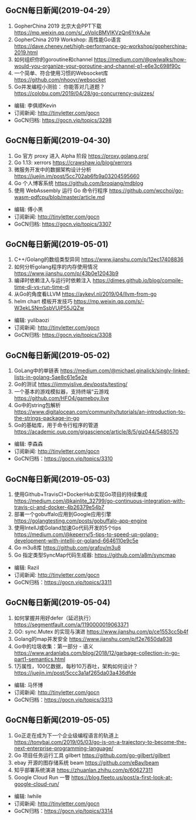 ## GoCN每日新闻(2019-04-29）

1. GopherChina 2019 北京大会PPT下载 https://mp.weixin.qq.com/s/_oVpIcBMVIKVzQn6YrkAJw
2. GopherChina 2019 Workshop: 高性能Go语言 https://dave.cheney.net/high-performance-go-workshop/gopherchina-2019.html
3. 如何组织你的goroutine和channel https://medium.com/@owlwalks/how-would-you-organize-your-goroutine-and-channel-p1-e6e3c698f90c
4. 一个简单、符合使用习惯的Websocket库 https://github.com/nhooyr/websocket
5. Go并发编程小测验： 你能答对几道题？ https://colobu.com/2019/04/28/go-concurrency-quizzes/

* 编辑: 李俱顺Kevin
* 订阅新闻: http://tinyletter.com/gocn
* GoCN归档: https://gocn.vip/topics/3298


## GoCN每日新闻(2019-04-30)

1. Go 官方 proxy 进入 Alpha 阶段 https://proxy.golang.org/
2. Go 1.13: xerrors https://crawshaw.io/blog/xerrors
3. 微服务开发中的数据架构设计分析 https://juejin.im/post/5cc702ab6fb9a03204595660
4. Go 个人博客系统 https://github.com/broqiang/mdblog
5. 使用 WebAssembly 运行 Go 命令行程序 https://github.com/wcchoi/go-wasm-pdfcpu/blob/master/article.md

* 编辑: 傅小黑
* 订阅新闻: http://tinyletter.com/gocn
* GoCN归档: https://gocn.vip/topics/3307

## GoCN每日新闻(2019-05-01)

1. C++/Golang的数组类型异同 https://www.jianshu.com/p/12ec17408836
2. 如何分析golang程序的内存使用情况 https://www.jianshu.com/p/43b0e12043b9
3. 编译时依赖注入与运行时依赖注入 https://dimes.github.io/blog/compile-time-di-vs-run-time-di
4. 从Go的角度看LLVM https://aykevl.nl/2019/04/llvm-from-go
5. helm chart 模板开发技巧 https://mp.weixin.qq.com/s/-W3ekLSNmSsbVUjP55JQZw

* 编辑: yulibaozi
* 订阅新闻: http://tinyletter.com/gocn
* GoCN归档: https://gocn.vip/topics/3308

## GoCN每日新闻(2019-05-02)

1. GoLang中的单链表 https://medium.com/@michael.ginalick/singly-linked-lists-in-golang-5ae8c61e5e2e
2. Go的测试 https://jimmyislive.dev/posts/testing/
3. 一个基本的游戏模拟器，支持终端“云游戏 https://github.com/HFO4/gameboy.live
4. Go中的string包解析 https://www.digitalocean.com/community/tutorials/an-introduction-to-the-strings-package-in-go
5. Go的基础库，用于命令行程序的管道 https://academic.oup.com/gigascience/article/8/5/giz044/5480570

* 编辑: 李森森
* 订阅新闻: http://tinyletter.com/gocn
* GoCN归档：https://gocn.vip/topics/3310

## GoCN每日新闻(2019-05-03)
  
1. 使用Github+TravisCI+DockerHub实现Go项目的持续集成 https://medium.com/@kainlite_32799/go-continuous-integration-with-travis-ci-and-docker-4b26379e54b7
2. 部署一个gobuffalo应用到Google应用引擎 https://golangtesting.com/posts/gobuffalo-app-engine
3. 使用IntellJ或Goland加速Go代码开发的5个tips https://medium.com/@keperry/5-tips-to-speed-up-golang-development-with-intellij-or-goland-6646110e9c5e
4. Go m3u8库 https://github.com/grafov/m3u8
5. Go 指定类型SyncMap代码生成器: https://github.com/a8m/syncmap

* 编辑: Razil
* 订阅新闻: http://tinyletter.com/gocn
* GoCN归档：https://gocn.vip/topics/3311

## GoCN每日新闻(2019-05-04)

1. 如何掌握并用好defer（延迟执行） https://segmentfault.com/a/1190000019063371
2. GO: sync.Mutex 的实现与演进 https://www.jianshu.com/p/ce1553cc5b4f
3. Golang的map并发安全 https://www.jianshu.com/p/f2e7650da938
4. Go中的垃圾收集：第一部分 - 语义 https://www.ardanlabs.com/blog/2018/12/garbage-collection-in-go-part1-semantics.html
5. 1万属性，100亿数据，每秒10万吞吐，架构如何设计？ https://juejin.im/post/5ccc3a1af265da03a436dfde

* 编辑: 马怀博 
* 订阅新闻: http://tinyletter.com/gocn
* GoCN归档：https://gocn.vip/topics/3313

## GoCN每日新闻(2019-05-05)

1. Go正走在成为下一个企业级编程语言的轨道上 https://tonybai.com/2019/05/03/go-is-on-a-trajectory-to-become-the-next-enterprise-programming-language/
2. Go 项目任务运行工具 gilbert https://github.com/go-gilbert/gilbert
3. ebay 开源的图存储系统 beam https://github.com/eBay/beam
4. 知乎部署系统演进 https://zhuanlan.zhihu.com/p/60627311
5. Google Cloud Run 一瞥 https://blog.fleeto.us/post/a-first-look-at-google-cloud-run/

* 编辑: lwhile
* 订阅新闻: http://tinyletter.com/gocn
* GoCN归档：https://gocn.vip/topics/3314
